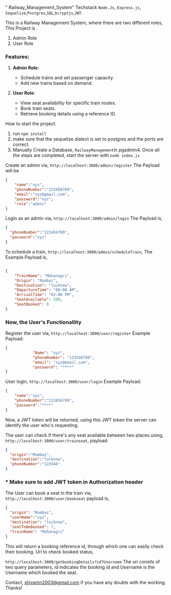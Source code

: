 " Railway_Management_System" 
Techstack
`Node.Js`, `Express.js`,` Sequelize`,`Postgres`,`SQL`,`bcryptjs`,`JWT`.

This is a Railway Management System, where there are two different roles, This Project is .
1) Admin Role
2) User Role

### Features:
1. **Admin Role**:
   - Schedule trains and set passenger capacity.
   - Add new trains based on demand.

2. **User Role**:
   - View seat availability for specific train routes.
   - Book train seats.
   - Retrieve booking details using a reference ID.

How to start the project.
1) run `npm install`
2) make sure that the sequelize dialect is set to postgres and the ports are correct.
3) Manually Create a Database, ` RailwayManagement `in pgadmin4.
Once all the steps are completed, start the server with `node index.js`


Create an admin via,
`http://localhost:3000/admin/register`
The Payload will be
```json
{
    "name":"xyz",
    "phoneNumber":"123456789",
    "email":"xyz@gmail.com",
    "password":"xyz",
    "role":"admin"
}
```

Login as an admin via,
`http://localhost:3000/admin/login`
The Payload is,
```json
{
  "phoneNumber":"123456789",
  "password":"xyz"
}

```
To schedule a train,
`http://localhost:3000/admin/scheduleTrain`,
The Example Payload is,
```json

{
    "TrainName": "Mahanagri",
    "Origin": "Mumbai",
    "Destination": "lucknow",
    "DepartureTime": "08:00 AM",
    "ArrivalTime": "02:00 PM",
    "SeatAvailable": 100,
    "SeatBooked": 0
}

```

###  Now, the User's Functionallity

 Register the user via,
`http://localhost:3000/user/register`
Example Payload:
```json
{
            "Name": "xyz",
            "phoneNumber": "123546789",
            "email": "xyz@email.com",
            "password": "****"
}

```

User login,
`http://localhost:3000/user/login`
Example Payload:
```json
{
    "name":"xyz",
    "phoneNumber":"123456789",
    "password":"****"
}
```
Now, a JWT token will be returned, using this JWT token the server can identify the user who's requesting.

The user can check if there's any seat available between two places using,
`http://localhost:3000/user/trainseat`,
payload: 
```json
{
  "origin":"Mumbai",
  "destination":"lucknow",
  "phoneNumber":"123546"
}
```
### * Make sure to add JWT token in Authorization header


The User can book a seat in the train via,
`http://localhost:3000/user/bookseat`
payload is,
```json
{
  "origin": "Mumbai",
  "userName":"xyz",
  "destination": "lucknow",
  "seatToBeBooked": 7,
  "trainName": "Mahanagri"
}
```    
This will return a booking reference id, through which one can easily check their booking.
Url to check booked status,

`http://localhost:3000/getbookingDetails?id?Username`
The uri consits of two query parameters, id indicates the booking id and Username is the Username which booked the seat.


Contact, shivamn2003@gmail.com if you have any doubts with the working.
Thanks!







